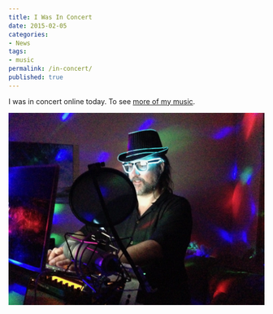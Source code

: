 ```yaml
---
title: I Was In Concert
date: 2015-02-05
categories:
- News
tags:
- music
permalink: /in-concert/
published: true
---
```

I was in concert online today. To see [more of my music](chr1stopher).

![Me in concert](/assets/images/articles/2015-02-05-Concert.webp)